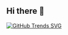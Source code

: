 ## Hi there 👋

[![GitHub Trends SVG](https://api.githubtrends.io/jonimonetti1/svg/avgupta456/langs)](https://githubtrends.io)
